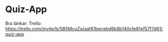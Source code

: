 # Quiz-App

Bra länkar:
Trello: https://trello.com/invite/b/5B5McuZq/aaf61becebd6b8b140cfe81ef57f7d61/quiz-app
